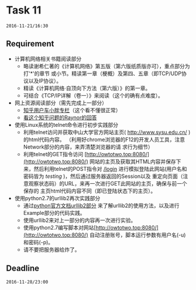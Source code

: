 # Task 11 #
`2016-11-21/16:30`

## Requirement ##
- 计算机网络相关书籍阅读部分
  + 略读谢希仁著的《计算机网络》第五版（第六版纸质版亦可），重点部分为打'\*'的章节
    或小节。精读第一章（梗概）及第四、五章（即TCP/UDP协议以及IP协议）。
  + 精读《计算机网络·自顶向下方法（第六版）》的第一章。
  + 可结合《TCP/IP详解（卷一）》来阅读（这个的确有点难度）。
- 网上资源阅读部分（需先完成上一部分）
  + [知乎用户车小胖专栏](https://zhuanlan.zhihu.com/p/22516664)（这个看不懂很正常）
  + [看这个知乎问题的Raynor的回答](https://www.zhihu.com/question/22017267)
- 使用Linux系统的telnet命令进行初步实践部分
  + 利用telnet访问并获取中山大学官方网站主页( http://www.sysu.edu.cn/ )的html代码内容。
    （利用好chrome浏览器的F12的开发人员工具，注意Network部分的内容，来弄清楚浏览器的请
    求行为细节）
  + 利用telnet的GET指令访问 [http://owtotwo.top:8080/](http://owtotwo.top:8080/)
    网站的主页及获取其HTML内容并保存下来，然后利用telnet的POST指令对 [/login](/login)
    进行模拟登陆此网站(用户名和密码皆为 _testing_ )，然后通过服务器返回的Session以及
    重定向页面（注意观察状态码）的URL，来再一次进行GET此网站的主页，确保与前一个保存的
    主页html代码内容不同（即已登陆状态下的主页）。
- 使用python2.7的urllib2再次实践部分
  + 通过[python官方文档urllib2部分](https://docs.python.org/2/library/urllib2.html)
    来了解urllib2的使用方法，以及进行Example部分的代码实践。
  + 使用urllib2来对上一部分的内容再一次进行实验。
  + 使用python2.7编写脚本对网站[http://owtotwo.top:8080/](http://owtotwo.top:8080/)
    自动注册账号，脚本运行参数有用户名(-u)和密码(-p)。
  + 请不要把服务器给炸了。

## Deadline ##
`2016-11-28/23:00`
